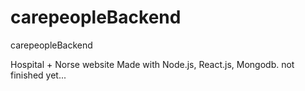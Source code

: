 # carepeopleBackend
 carepeopleBackend

Hospital + Norse website
Made with Node.js, React.js, Mongodb.
not finished yet...
